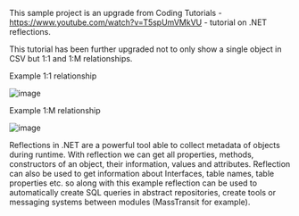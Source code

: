 This sample project is an upgrade from Coding Tutorials - https://www.youtube.com/watch?v=T5spUmVMkVU - tutorial on .NET reflections. 

This tutorial has been further upgraded not to only show a single object in CSV but 1:1 and 1:M relationships. 

Example 1:1 relationship

![image](https://github.com/user-attachments/assets/cac8e122-50e3-47f3-9af6-a848c695772d)

Example 1:M relationship

![image](https://github.com/user-attachments/assets/1a570327-1d49-43b2-ba35-17692deaa44e)

Reflections in .NET are a powerful tool able to collect metadata of objects during runtime. 
With reflection we can get all properties, methods, constructors of an object, their information, values and attributes. Reflection can also be used to get information about Interfaces, table names, table properties etc. so along with this example reflection can be used to automatically create SQL queries in abstract repositories, create tools or messaging systems between modules (MassTransit for example).
